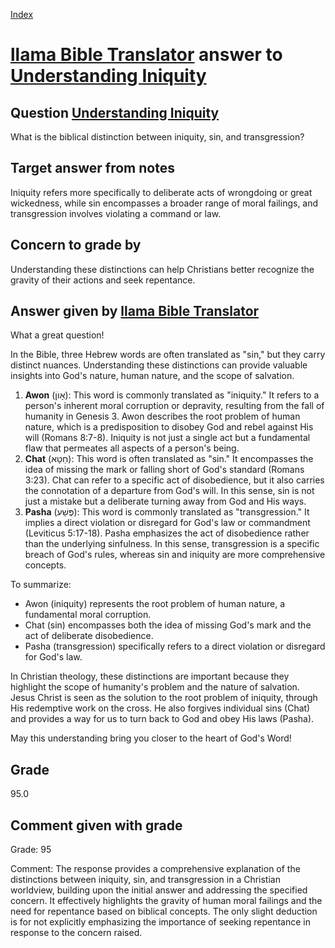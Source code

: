 
[Index](../../index.md)
# [llama Bible Translator](../../answering_models/llama_Bible_Translator.md) answer to [Understanding Iniquity](../../questions/Understanding_Iniquity.md)

## Question [Understanding Iniquity](../../questions/Understanding_Iniquity.md)
What is the biblical distinction between iniquity, sin, and transgression?

## Target answer from notes
Iniquity refers more specifically to deliberate acts of wrongdoing or great wickedness, while sin encompasses a broader range of moral failings, and transgression involves violating a command or law.

## Concern to grade by
Understanding these distinctions can help Christians better recognize the gravity of their actions and seek repentance.

## Answer given by [llama Bible Translator](../../answering_models/llama_Bible_Translator.md)
What a great question!

In the Bible, three Hebrew words are often translated as "sin," but they carry distinct nuances. Understanding these distinctions can provide valuable insights into God's nature, human nature, and the scope of salvation.

1. **Awon** (אָוֺן): This word is commonly translated as "iniquity." It refers to a person's inherent moral corruption or depravity, resulting from the fall of humanity in Genesis 3. Awon describes the root problem of human nature, which is a predisposition to disobey God and rebel against His will (Romans 8:7-8). Iniquity is not just a single act but a fundamental flaw that permeates all aspects of a person's being.
2. **Chat** (חַטָּא): This word is often translated as "sin." It encompasses the idea of missing the mark or falling short of God's standard (Romans 3:23). Chat can refer to a specific act of disobedience, but it also carries the connotation of a departure from God's will. In this sense, sin is not just a mistake but a deliberate turning away from God and His ways.
3. **Pasha** (פֶּשַׁע): This word is commonly translated as "transgression." It implies a direct violation or disregard for God's law or commandment (Leviticus 5:17-18). Pasha emphasizes the act of disobedience rather than the underlying sinfulness. In this sense, transgression is a specific breach of God's rules, whereas sin and iniquity are more comprehensive concepts.

To summarize:

* Awon (iniquity) represents the root problem of human nature, a fundamental moral corruption.
* Chat (sin) encompasses both the idea of missing God's mark and the act of deliberate disobedience.
* Pasha (transgression) specifically refers to a direct violation or disregard for God's law.

In Christian theology, these distinctions are important because they highlight the scope of humanity's problem and the nature of salvation. Jesus Christ is seen as the solution to the root problem of iniquity, through His redemptive work on the cross. He also forgives individual sins (Chat) and provides a way for us to turn back to God and obey His laws (Pasha).

May this understanding bring you closer to the heart of God's Word!

## Grade
95.0

## Comment given with grade
Grade: 95

Comment: The response provides a comprehensive explanation of the distinctions between iniquity, sin, and transgression in a Christian worldview, building upon the initial answer and addressing the specified concern. It effectively highlights the gravity of human moral failings and the need for repentance based on biblical concepts. The only slight deduction is for not explicitly emphasizing the importance of seeking repentance in response to the concern raised.
